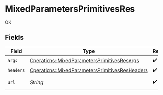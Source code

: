 # MixedParametersPrimitivesRes

OK


## Fields

| Field                                                                                                             | Type                                                                                                              | Required                                                                                                          | Description                                                                                                       | Example                                                                                                           |
| ----------------------------------------------------------------------------------------------------------------- | ----------------------------------------------------------------------------------------------------------------- | ----------------------------------------------------------------------------------------------------------------- | ----------------------------------------------------------------------------------------------------------------- | ----------------------------------------------------------------------------------------------------------------- |
| `args`                                                                                                            | [Operations::MixedParametersPrimitivesResArgs](../../models/operations/mixedparametersprimitivesresargs.md)       | :heavy_check_mark:                                                                                                | N/A                                                                                                               |                                                                                                                   |
| `headers`                                                                                                         | [Operations::MixedParametersPrimitivesResHeaders](../../models/operations/mixedparametersprimitivesresheaders.md) | :heavy_check_mark:                                                                                                | N/A                                                                                                               |                                                                                                                   |
| `url`                                                                                                             | *String*                                                                                                          | :heavy_check_mark:                                                                                                | N/A                                                                                                               | http://localhost:35123/anything/mixedParams/path/pathValue?queryStringParam=queryValue                            |